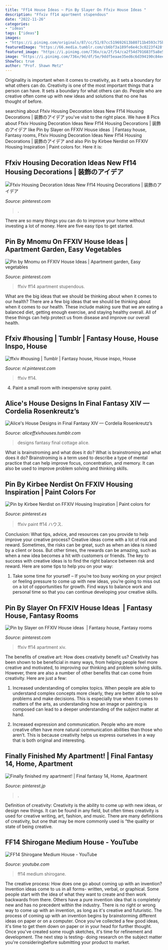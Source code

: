 ```yaml
---
title: "Ff14 House Ideas ~ Pin By Slayer On Ffxiv House Ideas ️"
description: "Ffxiv ff14 apartment stupendous"
date: "2022-11-26"
categories:
- "ideas"
tags: ["ideas"]
images:
- "https://i.pinimg.com/originals/87/cc/51/87cc519692613b80711b4593c75b327a.jpg"
featuredImage: "https://66.media.tumblr.com/cb6bf3a189fe6e4c3c0223f428fc4d93/tumblr_ozblwlWqXk1wheh1to5_1280.png"
featured_image: "https://i.pinimg.com/736x/ca/2f/54/ca2f54d791683f5a8e5b0871c0201136.jpg"
image: "https://i.pinimg.com/736x/9d/df/5e/9ddf5eaae35ed6c6d394190c84eec5d7.jpg"
ShowToc: true
author: "Prof. Shawn Metz"
---
```



Originality is important when it comes to creativity, as it sets a boundary for what others can do.
Creativity is one of the most important things that a person can have. It sets a boundary for what others can do. People who are creative often come up with new ideas and solutions that no one has thought of before.

	

		
searching about Ffxiv Housing Decoration Ideas New Ff14 Housing Decorations | 装飾のアイデア you've visit to the right place. We have 8 Pics about Ffxiv Housing Decoration Ideas New Ff14 Housing Decorations | 装飾のアイデア like Pin by Slayer on FFXIV House ideas ️ | Fantasy house, Fantasy rooms, Ffxiv Housing Decoration Ideas New Ff14 Housing Decorations | 装飾のアイデア and also Pin by Kirbee Nerdist on FFXIV Housing Inspiration | Paint colors for. Here it is:
		
    
## Ffxiv Housing Decoration Ideas New Ff14 Housing Decorations | 装飾のアイデア

<img loading=lazy src="https://i.pinimg.com/originals/87/cc/51/87cc519692613b80711b4593c75b327a.jpg" onerror="this.onerror=null;this.src='https://tse4.mm.bing.net/th?id=OIP.mtBXbiabiQhxzdYSmubP6QHaEK&amp;pid=15.1';" alt="Ffxiv Housing Decoration Ideas New Ff14 Housing Decorations | 装飾のアイデア">

_Source: pinterest.com_

>. 

	

There are so many things you can do to improve your home without investing a lot of money. Here are five easy tips to get started.

    
## Pin By Mnomu On FFXIV House Ideas | Apartment Garden, Easy Vegetables

<img loading=lazy src="https://assets.housingsnap.com/uploads/paragraph/image/18168/e2af082d1f9ea8cb48133457b9c577d2_watermark.jpg" onerror="this.onerror=null;this.src='https://tse3.mm.bing.net/th?id=OIP._8zpTyX8A_pQnbi2fNWKMAHaD7&amp;pid=15.1';" alt="Pin by Mnomu on FFXIV House Ideas | Apartment garden, Easy vegetables">

_Source: pinterest.com_

>ffxiv ff14 apartment stupendous. 

	

What are the big ideas that we should be thinking about when it comes to our health?
There are a few big ideas that we should be thinking about when it comes to our health. These include making sure that we are eating a balanced diet, getting enough exercise, and staying healthy overall. All of these things can help protect us from disease and improve our overall health.

    
## Ffxiv #housing | Tumblr | Fantasy House, House Inspo, House

<img loading=lazy src="https://i.pinimg.com/736x/9d/df/5e/9ddf5eaae35ed6c6d394190c84eec5d7.jpg" onerror="this.onerror=null;this.src='https://tse1.mm.bing.net/th?id=OIP.RDROv1Uk5Yw27H127muHyAHaEK&amp;pid=15.1';" alt="ffxiv #housing | Tumblr | Fantasy house, House inspo, House">

_Source: nl.pinterest.com_

>ffxiv ff14. 

	

4. Paint a small room with inexpensive spray paint.

    
## Alice&#039;s House Designs In Final Fantasy XIV — Cordelia Rosenkreutz’s

<img loading=lazy src="https://66.media.tumblr.com/cb6bf3a189fe6e4c3c0223f428fc4d93/tumblr_ozblwlWqXk1wheh1to5_1280.png" onerror="this.onerror=null;this.src='https://tse2.mm.bing.net/th?id=OIP.AaPym6ivV9hULO49vB_yQQHaEK&amp;pid=15.1';" alt="Alice&#039;s House Designs in Final Fantasy XIV — Cordelia Rosenkreutz’s">

_Source: aliceffxivhouses.tumblr.com_

>designs fantasy final cottage alice. 

	

What is brainstroming and what does it do?
What is brainstroming and what does it do? Brainstroming is a term used to describe a type of mental practice that can help improve focus, concentration, and memory. It can also be used to improve problem solving and thinking skills.

    
## Pin By Kirbee Nerdist On FFXIV Housing Inspiration | Paint Colors For

<img loading=lazy src="https://i.pinimg.com/736x/38/fc/ee/38fcee109c8f430e9d675d8ab0bd9dde.jpg" onerror="this.onerror=null;this.src='https://tse4.mm.bing.net/th?id=OIP.jxhAZoauM8kc4YIb-UCG_gHaEK&amp;pid=15.1';" alt="Pin by Kirbee Nerdist on FFXIV Housing Inspiration | Paint colors for">

_Source: pinterest.es_

>ffxiv paint ff14 ハウス. 

	

Conclusion: What tips, advice, and resources can you provide to help improve your creative process?
Creative ideas come with a lot of risk and reward. Sometimes, the risks can be great, such as when an idea is nixed by a client or boss. But other times, the rewards can be amazing, such as when a new idea becomes a hit with customers or friends. The key to success with creative ideas is to find the right balance between risk and reward. Here are some tips to help you on your way: 
1. Take some time for yourself – If you’re too busy working on your project or feeling pressure to come up with new ideas, you’re going to miss out on a lot of opportunities for growth. Find ways to balance work and personal time so that you can continue developing your creative skills. 


    
## Pin By Slayer On FFXIV House Ideas ️ | Fantasy House, Fantasy Rooms

<img loading=lazy src="https://i.pinimg.com/736x/93/ec/01/93ec0195baba2d7d3404f07adcfa1ce1.jpg" onerror="this.onerror=null;this.src='https://tse3.mm.bing.net/th?id=OIP.7gTLep_fHLzcWlQdJWCatQHaD3&amp;pid=15.1';" alt="Pin by Slayer on FFXIV House ideas ️ | Fantasy house, Fantasy rooms">

_Source: pinterest.com_

>ffxiv ff14 apartment xiv. 

	

The benefits of creative art: How does creativity benefit us?
Creativity has been shown to be beneficial in many ways, from helping people feel more creative and motivated, to improving our thinking and problem solving skills. However, there are also a number of other benefits that can come from creativity. Here are just a few: 
1. Increased understanding of complex topics. When people are able to understand complex concepts more clearly, they are better able to solve problems and make decisions. This is especially true when it comes to matters of the arts, as understanding how an image or painting is composed can lead to a deeper understanding of the subject matter at hand. 

2. Increased expression and communication. People who are more creative often have more natural communication abilities than those who aren’t. This is because creativity helps us express ourselves in a way that is both original and interesting.

    
## Finally Finished My Apartment! | Final Fantasy 14, Home, Apartment

<img loading=lazy src="https://i.pinimg.com/736x/ca/2f/54/ca2f54d791683f5a8e5b0871c0201136.jpg" onerror="this.onerror=null;this.src='https://tse3.mm.bing.net/th?id=OIP.tx2YalunXH5rJOQbafBh2AHaD6&amp;pid=15.1';" alt="Finally finished my apartment! | Final fantasy 14, Home, Apartment">

_Source: pinterest.jp_

>. 

	

Definition of creativity:
Creativity is the ability to come up with new ideas, or design new things. It can be found in any field, but often times creativity is used for creative writing, art, fashion, and music. There are many definitions of creativity, but one that may be more commonly used is “the quality or state of being creative.

    
## FF14 Shirogane Medium House - YouTube

<img loading=lazy src="https://i.ytimg.com/vi/cC4L4SY1U9g/maxresdefault.jpg" onerror="this.onerror=null;this.src='https://tse2.mm.bing.net/th?id=OIP.jC18Xm8GImIwHXpWYnKdcwHaEK&amp;pid=15.1';" alt="FF14 Shirogane Medium House - YouTube">

_Source: youtube.com_

>ff14 medium shirogane. 

	

The creative process: How does one go about coming up with an invention?
Invention ideas come to us in all forms- written, verbal, or graphical. Some people start with the idea of what they want to create and then work backwards from there. Others have a pure invention idea that is completely new and has no precedent within the industry. There is no right or wrong way to come up with an invention, as long as it's creative and futuristic. The process of coming up with an invention begins by brainstorming different ideas on paper or on a computer. Once you've collected a few good ideas, it's time to get them down on paper or in your head for further thought. Once you've created some rough sketches, it's time for refinement and development. The next step is testing- doing research on the subject matter you're consideringbefore submitting your product to market.

